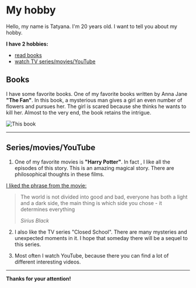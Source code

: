 # My hobby

Hello, my name is Tatyana. 
I'm 20 years old.
I want to tell you about my hobby.

**I have 2 hobbies:**
* [read books](#books)
* [watch TV series/movies/YouTube](#seriesmoviesyoutube)

## Books

I have some favorite books. One of my favorite books written by Anna Jane **"The Fan"**. In this book, a mysterious man gives a girl an even number of flowers and pursues her. The girl is scared because she thinks he wants to kill her. Almost to the very end, the book retains the intrigue.

![This book](Fan.jpg)

---

## Series/movies/YouTube
1. One of my favorite movies is **"Harry Potter"**. In fact , I like all the episodes of this story. This is an amazing magical story. There are philosophical thoughts in these films.

[I liked the phrase from the movie:](https://www.youtube.com/watch?v=2nRvGt2vwts) 

> The world is not divided into good and bad, everyone has both a light and a dark side, the main thing is which side you chose - it determines everything
>
> *Sirius Black*

2. I also like the TV series "Closed School". There are many mysteries and unexpected moments in it. I hope that someday there will be a sequel to this series.

2. Most often I watch YouTube, because there you can find a lot of different interesting videos.

---
**Thanks for your attention!**


